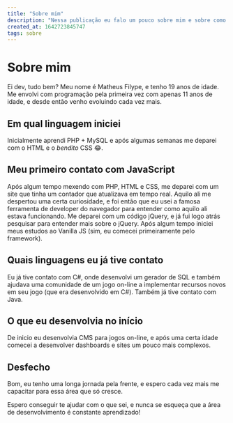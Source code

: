 ```yaml
---
title: "Sobre mim"
description: "Nessa publicação eu falo um pouco sobre mim e sobre como eu iniciei no mundo programação, e quais linguagens já tive contato."
created_at: 1642723845747
tags: sobre
---
```


# Sobre mim

Ei dev, tudo bem? Meu nome é Matheus Filype, e tenho 19 anos de idade. Me envolvi com programação pela primeira vez com apenas 11 anos de idade, e desde então venho evoluindo cada vez mais.

## Em qual linguagem iniciei

Inicialmente aprendi PHP + MySQL e após algumas semanas me deparei com o HTML e o _bendito_ CSS 😂.

## Meu primeiro contato com JavaScript

Após algum tempo mexendo com PHP, HTML e CSS, me deparei com um site que tinha um contador que atualizava em tempo real. Aquilo ali me despertou uma certa curiosidade, e foi então que eu usei a famosa ferramenta de developer do navegador para entender como aquilo ali estava funcionando. Me deparei com um código jQuery, e já fui logo atrás pesquisar para entender mais sobre o jQuery. Após algum tempo iniciei meus estudos ao Vanilla JS (sim, eu comecei primeiramente pelo framework).

## Quais linguagens eu já tive contato

Eu já tive contato com C#, onde desenvolvi um gerador de SQL e também ajudava uma comunidade de um jogo on-line a implementar recursos novos em seu jogo (que era desenvolvido em C#). Também já tive contato com Java.

## O que eu desenvolvia no início

De inicio eu desenvolvia CMS para jogos on-line, e após uma certa idade comecei a desenvolver dashboards e sites um pouco mais complexos.

## Desfecho

Bom, eu tenho uma longa jornada pela frente, e espero cada vez mais me capacitar para essa área que só cresce.

Espero conseguir te ajudar com o que sei, e nunca se esqueça que a área de desenvolvimento é constante aprendizado!
